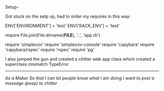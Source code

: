 Setup-

Got stuck on the setp up, had to order my requires in this way:

ENV['ENVIRONMENT'] = 'test'
ENV['RACK_ENV'] = 'test'

require File.join(File.dirname(__FILE__), '..', 'app.rb')

require 'simplecov'
require 'simplecov-console'
require 'capybara'
require 'capybara/rspec'
require 'rspec'
require 'pg'

I also jumped the gun and created a chitter web app class which created a superclass mismatch TypeError

---------------

*As a Maker*
*So that I can let people know what I am doing*
*I want to post a message (peep) to chitter*

